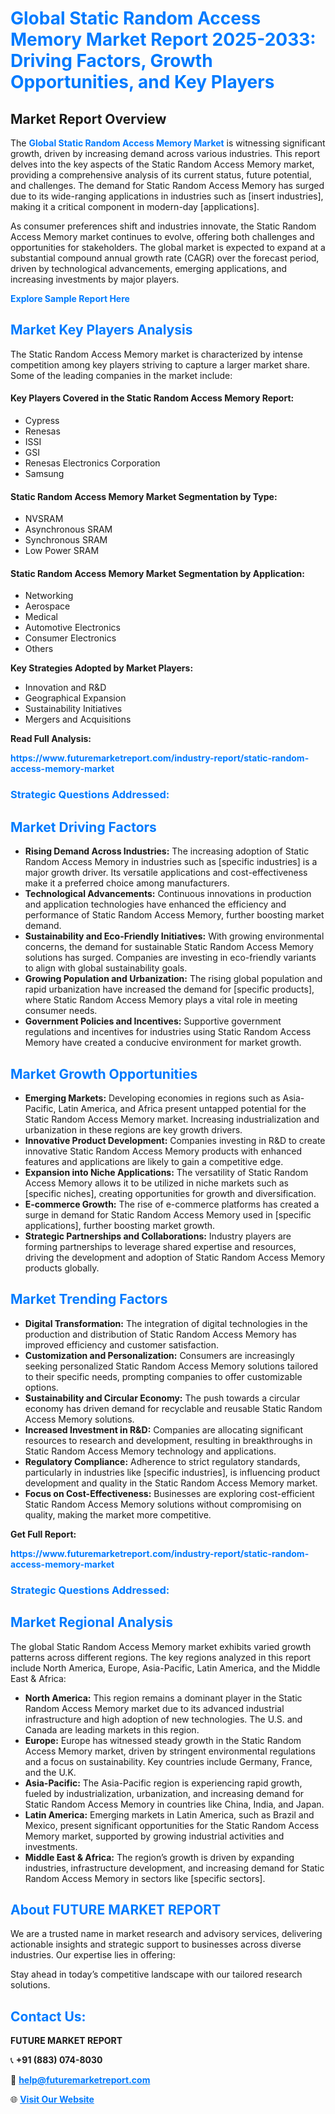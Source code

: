 <h1 style="color: #007BFF;">Global Static Random Access Memory Market Report 2025-2033: Driving Factors, Growth Opportunities, and Key Players</h1>

<section id="overview">
<h2>Market Report Overview</h2>
<p>The <a href="https://www.futuremarketreport.com/industry-report/static-random-access-memory-market" style="color: #007BFF; text-decoration: none;"><strong>Global Static Random Access Memory Market</strong></a> is witnessing significant growth, driven by increasing demand across various industries. This report delves into the key aspects of the Static Random Access Memory market, providing a comprehensive analysis of its current status, future potential, and challenges. The demand for Static Random Access Memory has surged due to its wide-ranging applications in industries such as [insert industries], making it a critical component in modern-day [applications].</p>
<p>As consumer preferences shift and industries innovate, the Static Random Access Memory market continues to evolve, offering both challenges and opportunities for stakeholders. The global market is expected to expand at a substantial compound annual growth rate (CAGR) over the forecast period, driven by technological advancements, emerging applications, and increasing investments by major players.</p>
</section>

<section id="overview">
<p><a href="https://www.futuremarketreport.com/request-sample/reportId=26870" style="color: #007BFF; text-decoration: none;"><strong>Explore Sample Report Here</strong></a></p>
</section>

<section id="key-players">
<h2 style="color: #007BFF;">Market Key Players Analysis</h2>
<p>The Static Random Access Memory market is characterized by intense competition among key players striving to capture a larger market share. Some of the leading companies in the market include:</p>
<h4>Key Players Covered in the Static Random Access Memory Report:</h4>
<ul><li>Cypress</li><li>Renesas</li><li>ISSI</li><li>GSI</li><li>Renesas Electronics Corporation</li><li>Samsung</li></ul>
<h4>Static Random Access Memory Market Segmentation by Type:</h4>
<ul><li>NVSRAM</li><li>Asynchronous SRAM</li><li>Synchronous SRAM</li><li>Low Power SRAM</li></ul>

<h4>Static Random Access Memory Market Segmentation by Application:</h4>
<ul><li>Networking</li><li>Aerospace</li><li>Medical</li><li>Automotive Electronics</li><li>Consumer Electronics</li><li>Others</li></ul>
<p><strong>Key Strategies Adopted by Market Players:</strong></p>
<ul>
<li>Innovation and R&D</li>
<li>Geographical Expansion</li>
<li>Sustainability Initiatives</li>
<li>Mergers and Acquisitions</li>
</ul>
</section>

<section>
<p><strong>Read Full Analysis: </strong></p><a href="https://www.futuremarketreport.com/industry-report/static-random-access-memory-market" style="color: #007BFF; text-decoration: none;"><strong>https://www.futuremarketreport.com/industry-report/static-random-access-memory-market</strong></a>
<h3 style="color: #007BFF;">Strategic Questions Addressed:</h3>
</section>

<section id="driving-factors">
<h2 style="color: #007BFF;">Market Driving Factors</h2>
<ul>
<li><strong>Rising Demand Across Industries:</strong> The increasing adoption of Static Random Access Memory in industries such as [specific industries] is a major growth driver. Its versatile applications and cost-effectiveness make it a preferred choice among manufacturers.</li>
<li><strong>Technological Advancements:</strong> Continuous innovations in production and application technologies have enhanced the efficiency and performance of Static Random Access Memory, further boosting market demand.</li>
<li><strong>Sustainability and Eco-Friendly Initiatives:</strong> With growing environmental concerns, the demand for sustainable Static Random Access Memory solutions has surged. Companies are investing in eco-friendly variants to align with global sustainability goals.</li>
<li><strong>Growing Population and Urbanization:</strong> The rising global population and rapid urbanization have increased the demand for [specific products], where Static Random Access Memory plays a vital role in meeting consumer needs.</li>
<li><strong>Government Policies and Incentives:</strong> Supportive government regulations and incentives for industries using Static Random Access Memory have created a conducive environment for market growth.</li>
</ul>
</section>

<section id="growth-opportunities">
<h2 style="color: #007BFF;">Market Growth Opportunities</h2>
<ul>
<li><strong>Emerging Markets:</strong> Developing economies in regions such as Asia-Pacific, Latin America, and Africa present untapped potential for the Static Random Access Memory market. Increasing industrialization and urbanization in these regions are key growth drivers.</li>
<li><strong>Innovative Product Development:</strong> Companies investing in R&D to create innovative Static Random Access Memory products with enhanced features and applications are likely to gain a competitive edge.</li>
<li><strong>Expansion into Niche Applications:</strong> The versatility of Static Random Access Memory allows it to be utilized in niche markets such as [specific niches], creating opportunities for growth and diversification.</li>
<li><strong>E-commerce Growth:</strong> The rise of e-commerce platforms has created a surge in demand for Static Random Access Memory used in [specific applications], further boosting market growth.</li>
<li><strong>Strategic Partnerships and Collaborations:</strong> Industry players are forming partnerships to leverage shared expertise and resources, driving the development and adoption of Static Random Access Memory products globally.</li>
</ul>
</section>

<section id="trending-factors">
<h2 style="color: #007BFF;">Market Trending Factors</h2>
<ul>
<li><strong>Digital Transformation:</strong> The integration of digital technologies in the production and distribution of Static Random Access Memory has improved efficiency and customer satisfaction.</li>
<li><strong>Customization and Personalization:</strong> Consumers are increasingly seeking personalized Static Random Access Memory solutions tailored to their specific needs, prompting companies to offer customizable options.</li>
<li><strong>Sustainability and Circular Economy:</strong> The push towards a circular economy has driven demand for recyclable and reusable Static Random Access Memory solutions.</li>
<li><strong>Increased Investment in R&D:</strong> Companies are allocating significant resources to research and development, resulting in breakthroughs in Static Random Access Memory technology and applications.</li>
<li><strong>Regulatory Compliance:</strong> Adherence to strict regulatory standards, particularly in industries like [specific industries], is influencing product development and quality in the Static Random Access Memory market.</li>
<li><strong>Focus on Cost-Effectiveness:</strong> Businesses are exploring cost-efficient Static Random Access Memory solutions without compromising on quality, making the market more competitive.</li>
</ul>
</section>

<section>
<p><strong>Get Full Report: </strong></p><a href="https://www.futuremarketreport.com/industry-report/static-random-access-memory-market" style="color: #007BFF; text-decoration: none;"><strong>https://www.futuremarketreport.com/industry-report/static-random-access-memory-market</strong></a>
<h3 style="color: #007BFF;">Strategic Questions Addressed:</h3>
</section>


<section id="regional-analysis">
<h2 style="color: #007BFF;">Market Regional Analysis</h2>
<p>The global Static Random Access Memory market exhibits varied growth patterns across different regions. The key regions analyzed in this report include North America, Europe, Asia-Pacific, Latin America, and the Middle East & Africa:</p>
<ul>
<li><strong>North America:</strong> This region remains a dominant player in the Static Random Access Memory market due to its advanced industrial infrastructure and high adoption of new technologies. The U.S. and Canada are leading markets in this region.</li>
<li><strong>Europe:</strong> Europe has witnessed steady growth in the Static Random Access Memory market, driven by stringent environmental regulations and a focus on sustainability. Key countries include Germany, France, and the U.K.</li>
<li><strong>Asia-Pacific:</strong> The Asia-Pacific region is experiencing rapid growth, fueled by industrialization, urbanization, and increasing demand for Static Random Access Memory in countries like China, India, and Japan.</li>
<li><strong>Latin America:</strong> Emerging markets in Latin America, such as Brazil and Mexico, present significant opportunities for the Static Random Access Memory market, supported by growing industrial activities and investments.</li>
<li><strong>Middle East & Africa:</strong> The region’s growth is driven by expanding industries, infrastructure development, and increasing demand for Static Random Access Memory in sectors like [specific sectors].</li>
</ul>
</section>

<footer>
<h2 style="color: #007BFF;">About FUTURE MARKET REPORT</h2>
<p>We are a trusted name in market research and advisory services, delivering actionable insights and strategic support to businesses across diverse industries. Our expertise lies in offering:</p>

<p>Stay ahead in today’s competitive landscape with our tailored research solutions.</p>

<h2 style="color: #007BFF;">Contact Us:</h2>
<p><strong>FUTURE MARKET REPORT</strong></p>
<p>📞 <strong>+91 (883) 074-8030</strong></p>
<p>📧 <strong><a href="mailto:help@futuremarketreport.com" style="color: #007BFF;">help@futuremarketreport.com</a></strong></p>
<p>🌐 <strong><a href="https://www.futuremarketreport.com/" style="color: #007BFF;">Visit Our Website</a></strong></p>
</footer>